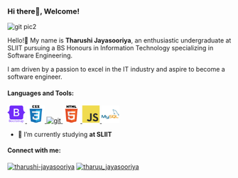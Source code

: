 <h3>Hi there👋, Welcome!</h3>

<img width="603" alt="git pic2" src="https://github.com/tharuuj/tharuuj/assets/128963025/15c8c5dd-69d3-4d52-87c9-e5a1e3814e65">

Hello!👋 My name is **Tharushi Jayasooriya**, an enthusiastic undergraduate at SLIIT pursuing a BS Honours in Information Technology specializing in Software Engineering. 

I am driven by a passion to excel in the IT industry and aspire to become a software engineer.

<h4 align="left">Languages and Tools:</h4>
<p align="left"> <a href="https://getbootstrap.com" target="_blank" rel="noreferrer"> <img src="https://raw.githubusercontent.com/devicons/devicon/master/icons/bootstrap/bootstrap-plain-wordmark.svg" alt="bootstrap" width="40" height="40"/> </a> <a href="https://www.w3schools.com/css/" target="_blank" rel="noreferrer"> <img src="https://raw.githubusercontent.com/devicons/devicon/master/icons/css3/css3-original-wordmark.svg" alt="css3" width="40" height="40"/> </a> <a href="https://git-scm.com/" target="_blank" rel="noreferrer"> <img src="https://www.vectorlogo.zone/logos/git-scm/git-scm-icon.svg" alt="git" width="40" height="40"/> </a> <a href="https://www.w3.org/html/" target="_blank" rel="noreferrer"> <img src="https://raw.githubusercontent.com/devicons/devicon/master/icons/html5/html5-original-wordmark.svg" alt="html5" width="40" height="40"/> </a> <a href="https://developer.mozilla.org/en-US/docs/Web/JavaScript" target="_blank" rel="noreferrer"> <img src="https://raw.githubusercontent.com/devicons/devicon/master/icons/javascript/javascript-original.svg" alt="javascript" width="40" height="40"/> </a> <a href="https://www.mysql.com/" target="_blank" rel="noreferrer"> <img src="https://raw.githubusercontent.com/devicons/devicon/master/icons/mysql/mysql-original-wordmark.svg" alt="mysql" width="40" height="40"/> </a> </p>

- 🌱 I’m currently studying **at SLIIT**

<h4 align="left">Connect with me:</h4>
<p align="left">
<a href="https://linkedin.com/in/tharushi-jayasooriya" target="blank"><img align="center" src="https://raw.githubusercontent.com/rahuldkjain/github-profile-readme-generator/master/src/images/icons/Social/linked-in-alt.svg" alt="tharushi-jayasooriya" height="30" width="40" /></a>
<a href="https://instagram.com/tharuu_jayasooriya" target="blank"><img align="center" src="https://raw.githubusercontent.com/rahuldkjain/github-profile-readme-generator/master/src/images/icons/Social/instagram.svg" alt="tharuu_jayasooriya" height="30" width="40" /></a>
</p>
